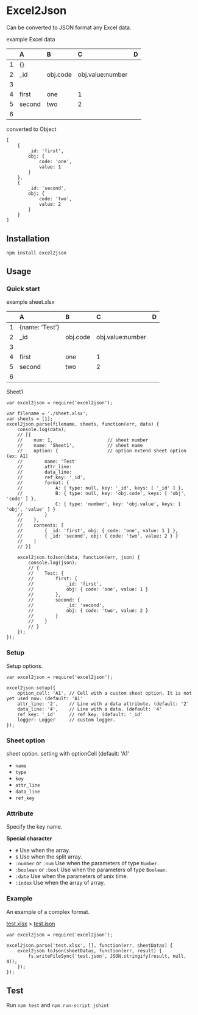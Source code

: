 Excel2Json
==========

Can be converted to JSON format any Excel data.

example Excel data

|   | A      | B        | C                | D |
|:-:|:-------|:---------|:-----------------|---|
| 1 | {}     |          |                  |   |
| 2 | _id    | obj.code | obj.value:number |   |
| 3 |        |          |                  |   |
| 4 | first  | one      | 1                |   |
| 5 | second | two      | 2                |   |
| 6 |        |          |                  |   |
converted to Object
```
[
    {
        _id: 'first',
        obj: {
            code: 'one',
            value: 1
        }
    }, 
    {
        _id: 'second',
        obj: {
            code: 'two',
            value: 2
        }
    }
]
```

## Installation
```
npm install excel2json
```

## Usage
### Quick start
example sheet.xlsx

|   | A              | B        | C                | D |
|:-:|:---------------|:---------|:-----------------|---|
| 1 | {name: 'Test'} |          |                  |   |
| 2 | _id            | obj.code | obj.value:number |   |
| 3 |                |          |                  |   |
| 4 | first          | one      | 1                |   |
| 5 | second         | two      | 2                |   |
| 6 |                |          |                  |   |
Sheet1
```
var excel2json = require('excel2json');

var filename = './sheet.xlsx';
var sheets = [1];
excel2json.parse(filename, sheets, function(err, data) {
    console.log(data);
    // [{
    //    num: 1,                    // sheet number
    //    name: 'Sheet1',            // sheet name
    //    option: {                  // option extend sheet option (ex: A1)
    //        name: 'Test'
    //        attr_line:
    //        data_line:
    //        ref_key: '_id',
    //        format: {
    //            A: { type: null, key: '_id', keys: [ '_id' ] },
    //            B: { type: null, key: 'obj.code', keys: [ 'obj', 'code' ] },
    //            C: { type: 'number', key: 'obj.value', keys: [ 'obj', 'value' ] }
    //        }
    //    },
    //    contents: [
    //        { _id: 'first', obj: { code: 'one', value: 1 } },
    //        { _id: 'second', obj: { code: 'two', value: 2 } }
    //    ]
    // }]

    excel2json.toJson(data, function(err, json) {
        console.log(json);
        // {
        //    Test: {
        //        first: {
        //            _id: 'first',
        //            obj: { code: 'one', value: 1 }
        //        },
        //        second: {
        //            _id: 'second',
        //            obj: { code: 'two', value: 2 }
        //        }
        //    }
        // }
    });
});
```

### Setup
Setup options.
```
var excel2json = require('excel2json');

excel2json.setup({
    option_cell: 'A1', // Cell with a custom sheet option. It is not yet used now. (default: 'A1'
    attr_line: '2',    // Line with a data attribute. (default: '2'
    data_line: '4',    // Line with a data. (default: '4'
    ref_key: '_id'     // ref key. (default: '_id'
    logger: Logger     // custom logger.
});
```

### Sheet option
sheet option. setting with optionCell (default: 'A1'
* `name`
* `type`
* `key`
* `attr_line`
* `data_line`
* `ref_key`


### Attribute
Specify the key name.

**Special character**
* `#` Use when the array.
* `$` Use when the split array.
* `:number` or `:num` Use when the parameters of type `Number`.
* `:boolean` or `:bool` Use when the parameters of type `Boolean`.
* `:date` Use when the parameters of unix time.
* `:index` Use when the array of array.

### Example
An example of a complex format.


[test.xlsx](https://github.com/yuhei-a/excel2json/raw/master/test/data/test.xlsx) > [test.json](https://github.com/yuhei-a/excel2json/blob/master/test/data/test.json)
```
var excel2json = require('excel2json');

excel2json.parse('test.xlsx', [], function(err, sheetDatas) {
    excel2json.toJson(sheetDatas, function(err, result) {
        fs.writeFileSync('test.json', JSON.stringify(result, null, 4));
    });
});
```

## Test
Run `npm test` and `npm run-script jshint`
